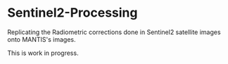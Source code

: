 # Sentinel2-Processing

Replicating the Radiometric corrections done in Sentinel2 satellite images onto MANTIS's images.
 
This is work in progress.